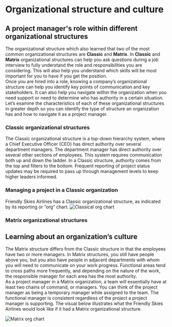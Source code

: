 # Organizational structure and culture

## A project manager's role within different organizational structures
The organizational structure which also learned that two of the most common organizational structures are **Classic** and **Matrix**. In **Classic** and **Matrix** organizational structures can help you ask questions during a job interview to fully understand the role and responsibilities you are considering. This will also help you understand which skills will be most important for you to have if you get the position.    
Once you are hired into a role, knowing a company’s organizational structure can help you identify key points of communication and key stakeholders. It can also help you navigate within the organization when you need support or need to determine who has authority in a certain situation. Let’s examine the characteristics of each of these organizational structures in greater depth so you can identify the type of structure an organization has and how to navigate it as a project manager. 

### Classic organizational structures
The Classic organizational structure is a top-down hierarchy system, where a Chief Executive Officer (CEO) has direct authority over several department managers. The department manager has direct authority over several other sections of employees. This system requires communication both up and down the ladder. In a Classic structure, authority comes from the top and filters to the bottom. Frequent reporting of project status updates may be required to pass up through management levels to keep higher leaders informed. 

### Managing a project in a Classic organization
Friendly Skies Airlines has a Classic organizational structure, as indicated by its reporting or “org” chart.
![Classical org chart](https://github.com/J3rryTr/)

### Matrix organizational structures



## Learning about an organization’s culture
The Matrix structure differs from the Classic structure in that the employees have two or more managers. In Matrix structures, you still have people above you, but you also have people in adjacent departments with whom you will need to communicate on your work progress. Functional areas tend to cross paths more frequently, and depending on the nature of the work, the responsible manager for each area has the most authority.   
As a project manager in a Matrix organization, a team will essentially have at least two chains of command, or managers. You can think of the project manager as being a temporary manager while assigned to the team. The functional manager is consistent regardless of the project a project manager is supporting. The visual below illustrates what the Friendly Skies Airlines would look like if it had a Matrix organizational structure.   

![Matrix org chart](https://github.com/J3rryTr/)
